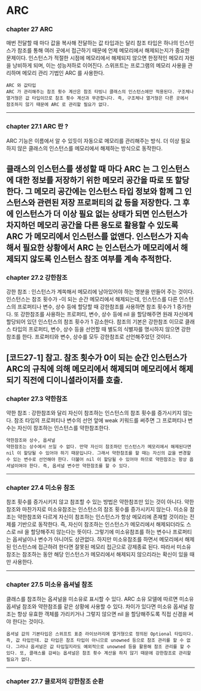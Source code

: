 # ARC
### chapter 27 ARC

매번 전달할 때 마다 값을 복사해 전달하는 값 타입과는 달리 참조 타입은 하나의 인스턴스가 참조를 통해 여러 곳에서 접근하기 때문에 언제 메모리에서 해제되는지가 중요한 문제이다. 인스턴스가 적절한 시점에 메모리에서 해제되지 않으면 한정적인 메모리 자원을 낭비하게 되며, 이는 성능저하로 이어진다. 스위프트는 프로그램의 메모리 사용을 관리하며 메모리 관리 기법인 ARC 를 사용한다.

    ARC 와 값타입
    ARC 가 관리해주는 참조 횟수 계산은 참조 타빙니 클래스의 인스턴스에만 적용된다. 구조체나 열거형은 값 타입이므로 참조 횟수 계산과 무관합니다. 즉, 구조체나 열거형은 다른 곳에서 참조하지 않기 때문에 ARC 로 관리할 필요가 없다.
    
-----------------------------------------------------------

### chapter 27.1 ARC 란 ?

ARC 기능은 이름에서 알 수 있듯이 자동으로 메모리를 관리해주는 방식. 더 이상 필요하지 않은 클래스의 인스턴스를 메모리에서 해제하는 방식으로 동작한다.

클래스의 인스턴스를 생성할 때 마다 ARC 는 그 인스턴스에 대한 정보를 저장하기 위한 메모리 공간을 따로 또 할당한다. 그 메모리 공간에는 인스턴스 타입 정보와 함께 그 인스턴스와 관련된 저장 프로퍼티의 값 등을 저장한다. 그 후에 인스턴스가 더 이상 필요 없는 상태가 되면 인스턴스가 차지하던 메모리 공간을 다른 용도로 활용할 수 있도록 ARC 가 메모리에서 인스턴스를 없앤다. 인스턴스가 지속해서 필요한 상황에서 ARC 는 인스턴스가 메모리에서 해제되지 않도록 인스턴스 참조 여부를 계속 추적한다.
----------------------------------------------------------

### chapter 27.2 강한참조

강한 참조 : 인스턴스가 계쏙해서 메모리에 남아있어야 하는 명분을 만들어 주는 것이다. 인스턴스는 참조 횟수가 -이 되는 순간 메모리에서 해제되는데, 인스턴스를 다른 인스턴스의 프로퍼티나 변수, 상수 등에 할당할 때 강한참조를 사용하면 참조 횟수가 1 증가한다. 또 강한참조를 사용하는 프로퍼티, 변수, 상수 등에 nil 을 할당해주면 원래 자신에게 할당되어 있던 인스턴스의 참조 횟수가 1 감소한다. 참조의 기본은 강한참조 이므로 클래스 타입의 프로퍼티, 변수, 상수 등을 선언할 때 별도의 식별자를 명시하지 않으면 강한참조를 한다. 프로퍼티와 변수, 상수를 모두 강한참조로 선언해주었던 것이다.

[코드27-1] 참고. 참조 횟수가 0이 되는 순간 인스턴스가 ARC의 규칙에 의해 메모리에서 해제되며 메모리에서 해제되기 직전에 디이니셜라이저를 호출.
--------------------------------------------------------

### chapter 27.3 약한참조

약한 참조 : 강한참조와 달리 자신이 참조하는 인스턴스의 참조 횟수를 증가시키지 않는다. 참조 타입의 프로퍼티나 변수의 선언 앞에 weak 키워드를 써주면 그 프로퍼티나 변수는 자신이 참조하는 인스턴스를 약한참조한다. 

    약한참조와 상수, 옵셔널
    약한참조는 상수에서 쓰일 수 없다. 만약 자신이 참조하던 인스턴스가 메모리에서 해제된다면 nil 이 할당될 수 있어야 하기 때문입니다. 그래서 약한참조를 할 때는 자신의 값을 변경할 수 있는 변수로 선언해야 한다. 더불어 nil 이 할당될 수 있어야 하므로 약한참조는 항상 옵셔널이여야 한다. 즉, 옵셔널 변수만 약한참조를 할 수 있다.
    
-------------------------------------------------------

### chapter 27.4 미소유 참조

참조 횟수를 증가시키지 않고 참조할 수 있는 방법은 약한참조만 있는 것이 아니다. 약한 참조와 마찬가지로 미소유참조는 인스턴스의 참조 횟수를 증가시키지 않는다. 미소유 참조는 약한참조와 다르게 자신이 참조하는 인스턴스가 항상 메모리에 존재할 것이라는 전제를 기반으로 동작한다. 즉, 자신이 참조하는 인스턴스가 메모리에서 해제되더라도 스스로 nil 을 할당해주지 않는다는 뜻이다. 그렇기에 미소유참조를 하는 변수나 프로퍼티는 옵셔널이나 변수가 아니어도 상관없다. 하지만 미소유참조를 하면서 메모리에서 해제된 인스턴스에 접근하려 한다면 잘못된 메모리 접근으로 강제종료 된다. 따라서 미소유참조는 참조하는 동안 해당 인스턴스가 메모리에서 해제되지 않으리라는 확신이 있을 때만 사용한다.

-------------------------------------------------------

### chapter 27.5 미소유 옵셔널 참조

클래스를 참조하는 옵셔널을 미소유로 표시할 수 있다. ARC 소유 모델에 따르면 미소유 옵셔널 참조와 약한참조를 같은 상황에 사용할 수 있다. 차이가 있다면 미소유 옵셔널 참조는 항상 유효한 객체를 가리키거나 그렇지 않으면 nil 을 할당해주도록 직접 신경을 써야 한다는 것이다.

    옵셔널 값의 기본타입은 스위프트 표준 라이브러리에 열거형으로 정의된 Optional 타입이다. 즉, 값 타입인데. 값 타입은 참조 타입이 아니므로 unowned 등으로 참조 관리를 할 수 없다. 그러나 옵셔널은 값 타입일지라도 예외적으로 unowned 등을 활용해 참조 관리를 할 수 있다. 또, 클래스를 감싸는 옵셔널은 참조 횟수 계산을 하지 않기 때문에 강한참조로 관리할 필요가 없다.

--------------------------------------------------------

### chapter 27.7 클로저의 강한참조 순환


